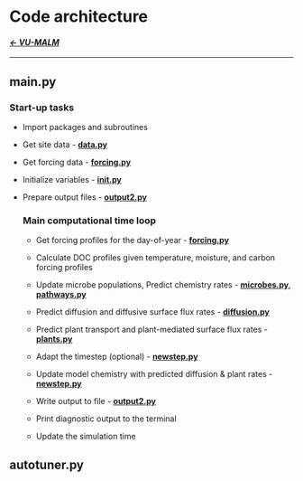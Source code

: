   # Code architecture

#### _[&larr; VU-MALM](vu_malm.md)_

---

## main.py

### Start-up tasks

- Import packages and subroutines

- Get site data - **[data.py](data.md)**

- Get forcing data - **[forcing.py](forcing.md)**

- Initialize variables - **[init.py](init.md)**

- Prepare output files - **[output2.py](output2.md)**

  ### Main computational time loop

  - Get forcing profiles for the day-of-year - **[forcing.py](forcing.md)**
    
  - Calculate DOC profiles given temperature, moisture, and carbon forcing profiles
 
  - Update microbe populations,
      Predict chemistry rates - **[microbes.py](microbes.md)**, **[pathways.py](pathways.md)**

  - Predict diffusion and diffusive surface flux rates - **[diffusion.py](diffusion.md)**
 
  - Predict plant transport and plant-mediated surface flux rates - **[plants.py](plants.md)**
 
  - Adapt the timestep (optional) - **[newstep.py](newstep.md)**
 
  - Update model chemistry with predicted diffusion & plant rates - **[newstep.py](newstep.md)**
 
  - Write output to file - **[output2.py](output2.md)**

  - Print diagnostic output to the terminal

  - Update the simulation time

## autotuner.py
